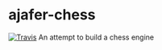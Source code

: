 # ajafer-chess
[![Travis](https://img.shields.io/travis/rust-lang/rust.svg)]()
An attempt to build a chess engine
